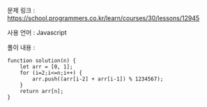 문제 링크 : https://school.programmers.co.kr/learn/courses/30/lessons/12945

사용 언어 : Javascript

풀이 내용 :

```
function solution(n) {
    let arr = [0, 1];
    for (i=2;i<=n;i++) {
        arr.push((arr[i-2] + arr[i-1]) % 1234567);
    }
    return arr[n];
}
```